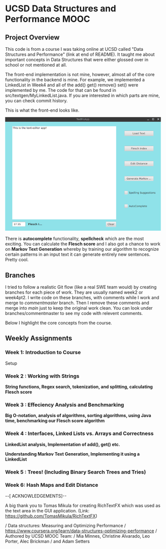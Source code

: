 # UCSD Data Structures and Performance MOOC 

## Project Overview 

This code is from a course I was taking online at UCSD called "Data Structures and Performance" (link at end of README). It taught me about important concepts in Data Structures that were either glossed over in school or not mentioned at all.  

The front-end implementation is not mine, however, almost all of the core functionality in the backend is mine. For example, we implemented a LinkedList in Week4 and all of the add() get() remove() set() were implemented by me. The code for that can be found in src/textgen/MyLinkedList.java. If you are interested in which parts are mine, you can check commit history.  

This is what the front-end looks like. 

![alt text](https://github.com/trashidi98/UCSD_DataStructures_Course/blob/commentmaster/front-end.png "TextEditor App")

There is **autocomplete** functionality, **spellcheck** which are the most exciting. You can calculate the **Flesch score** and I also got a chance to work on **Markov Text Generation** whereby by training our algorithm to recognize certain patterns in an input text it can generate entirely new sentences. Pretty cool. 

## Branches 

I tried to follow a realistic Git flow (like a real SWE team would) by creating branches for each piece of work. They are usually named week2 or week4pt2. I write code on these branches, with comments while I work and merge to *commentmaster* branch. Then I remove these comments and merge into *main* just to keep the original work clean. You can look under branches/commentmaster to see my code with relevent comments. 


Below I highlight the core concepts from the course.

## Weekly Assignments 

### Week 1: Introduction to Course  

Setup 

### Week 2 : Working with Strings 

**String functions, Regex search, tokenization, and splitting, calculating Flesch score**

### Week 3 : Effeciency Analysis and Benchmarking 

**Big O-notation, analysis of algorithms, sorting algorithms, using Java time, benchmarking our Flesch score algorithm**


### Week 4 : Interfaces, Linked Lists vs. Arrays and Correctness

**LinkedList analysis, Implementation of add(), get() etc.**

**Understanding Markov Text Generation, Implementing it using a LinkedList**

### Week 5 : Trees! (Including Binary Search Trees and Tries) 

### Week 6: Hash Maps and Edit Distance 


--[ ACKNOWLEDGEMENTS]--

A big thank you to Tomas Mikula for creating RichTextFX 
which was used as the text area in the GUI application.
(Link: https://github.com/TomasMikula/RichTextFX)

/ Data structures: Measuring and Optimizing Performance
/ https://www.coursera.org/learn/data-structures-optimizing-performance
/ Authored by UCSD MOOC Team:
/ Mia Minnes, Christine Alvarado, Leo Porter, Alec Brickman
/ and Adam Setters

